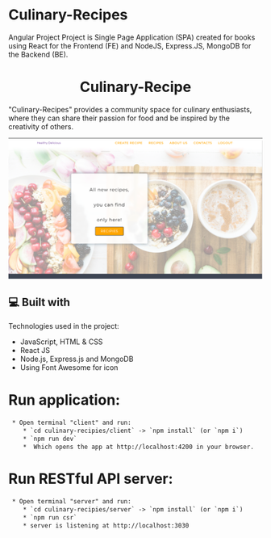 # Culinary-Recipes
Angular Project
Project is Single Page Application (SPA) created for books using React for the Frontend (FE) and NodeJS, Express.JS, MongoDB for the Backend (BE).
<h1 align="center" id="title">Culinary-Recipe</h1>
<p id="description">"Culinary-Recipes" provides a community space for culinary enthusiasts, where they can share their passion for food and be inspired by the creativity of others.</p>
<p align="center"><img src="https://github.com/lyklecharova/Culinary-Recipes/blob/main/client/culinary-recipes/src/assets/project-image/home-page.png" alt="home" width="960"></p>

<h2>💻 Built with</h2>
Technologies used in the project:
<ul>
<li>JavaScript, HTML & CSS
<li>React JS</li>
<li>Node.js, Express.js and MongoDB
<li>Using Font Awesome for icon</li>
</ul>

# Run application:
     * Open terminal "client" and run:
        * `cd culinary-recipies/client` -> `npm install` (or `npm i`)
        * `npm run dev`
        *  Which opens the app at http://localhost:4200 in your browser.

# Run RESTful API server:
     * Open terminal "server" and run:
        * `cd culinary-recipies/server` -> `npm install` (or `npm i`)
        * `npm run csr`
        * server is listening at http://localhost:3030
